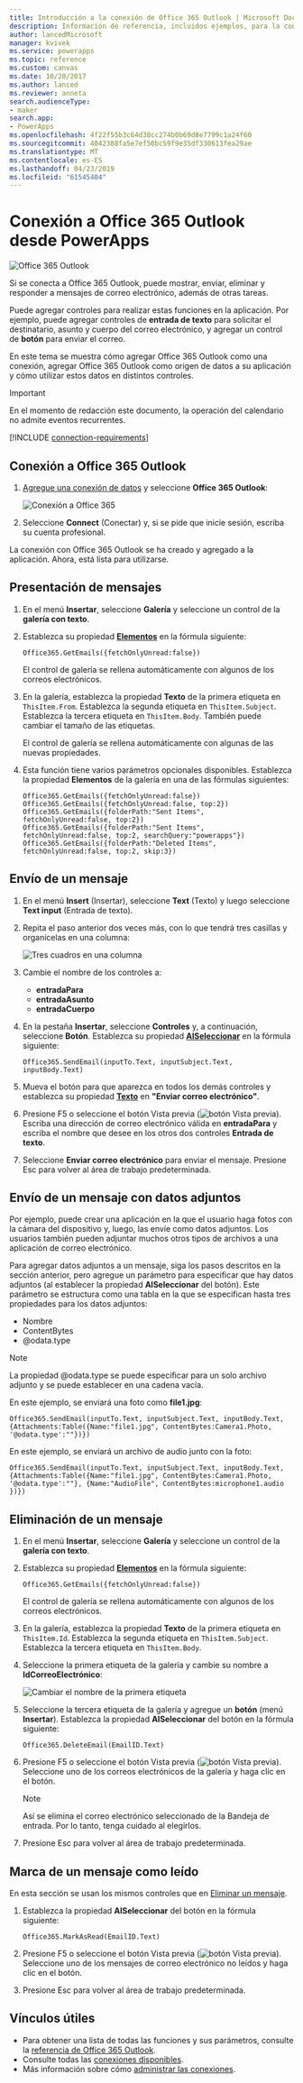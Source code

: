 ```yaml
---
title: Introducción a la conexión de Office 365 Outlook | Microsoft Docs
description: Información de referencia, incluidos ejemplos, para la conexión de Office 365 Outlook con PowerApps
author: lancedMicrosoft
manager: kvivek
ms.service: powerapps
ms.topic: reference
ms.custom: canvas
ms.date: 10/20/2017
ms.author: lanced
ms.reviewer: anneta
search.audienceType:
- maker
search.app:
- PowerApps
ms.openlocfilehash: 4f22f55b3c64d38cc274b0b69d8e7799c1a24f60
ms.sourcegitcommit: 4042388fa5e7ef50bc59f9e35df330613fea29ae
ms.translationtype: MT
ms.contentlocale: es-ES
ms.lasthandoff: 04/23/2019
ms.locfileid: "61545404"
---
```

# <a name="connect-to-office-365-outlook-from-powerapps"></a>Conexión a Office 365 Outlook desde PowerApps
![Office 365 Outlook](./media/connection-office365-outlook/office365icon.png)

Si se conecta a Office 365 Outlook, puede mostrar, enviar, eliminar y responder a mensajes de correo electrónico, además de otras tareas.

Puede agregar controles para realizar estas funciones en la aplicación. Por ejemplo, puede agregar controles de **entrada de texto** para solicitar el destinatario, asunto y cuerpo del correo electrónico, y agregar un control de **botón** para enviar el correo.

En este tema se muestra cómo agregar Office 365 Outlook como una conexión, agregar Office 365 Outlook como origen de datos a su aplicación y cómo utilizar estos datos en distintos controles.

> [!IMPORTANT]
> En el momento de redacción este documento, la operación del calendario no admite eventos recurrentes.

[!INCLUDE [connection-requirements](../../../includes/connection-requirements.md)]

## <a name="connect-to-office-365-outlook"></a>Conexión a Office 365 Outlook
1. [Agregue una conexión de datos](../add-data-connection.md) y seleccione **Office 365 Outlook**:  
   
    ![Conexión a Office 365](./media/connection-office365-outlook/add-office.png)
2. Seleccione **Connect** (Conectar) y, si se pide que inicie sesión, escriba su cuenta profesional.

La conexión con Office 365 Outlook se ha creado y agregado a la aplicación. Ahora, está lista para utilizarse.

## <a name="show-messages"></a>Presentación de mensajes
1. En el menú **Insertar**, seleccione **Galería** y seleccione un control de la **galería con texto**.
2. Establezca su propiedad **[Elementos](../controls/properties-core.md)** en la fórmula siguiente:  
   
    `Office365.GetEmails({fetchOnlyUnread:false})`
   
    El control de galería se rellena automáticamente con algunos de los correos electrónicos.
3. En la galería, establezca la propiedad **Texto** de la primera etiqueta en `ThisItem.From`. Establezca la segunda etiqueta en `ThisItem.Subject`. Establezca la tercera etiqueta en `ThisItem.Body`. También puede cambiar el tamaño de las etiquetas.
   
    El control de galería se rellena automáticamente con algunas de las nuevas propiedades.
4. Esta función tiene varios parámetros opcionales disponibles. Establezca la propiedad **Elementos** de la galería en una de las fórmulas siguientes:
   
    `Office365.GetEmails({fetchOnlyUnread:false})`  
    `Office365.GetEmails({fetchOnlyUnread:false, top:2})`  
    `Office365.GetEmails({folderPath:"Sent Items", fetchOnlyUnread:false, top:2})`  
    `Office365.GetEmails({folderPath:"Sent Items", fetchOnlyUnread:false, top:2, searchQuery:"powerapps"})`  
    `Office365.GetEmails({folderPath:"Deleted Items", fetchOnlyUnread:false, top:2, skip:3})`

## <a name="send-a-message"></a>Envío de un mensaje
1. En el menú **Insert** (Insertar), seleccione **Text** (Texto) y luego seleccione **Text input** (Entrada de texto).
2. Repita el paso anterior dos veces más, con lo que tendrá tres casillas y organícelas en una columna:  
   
    ![Tres cuadros en una columna](./media/connection-office365-outlook/threetextinput.png)
3. Cambie el nombre de los controles a:  
   
   * **entradaPara**
   * **entradaAsunto**
   * **entradaCuerpo**
4. En la pestaña **Insertar**, seleccione **Controles** y, a continuación, seleccione **Botón**. Establezca su propiedad **[AlSeleccionar](../controls/properties-core.md)** en la fórmula siguiente:  
   
    `Office365.SendEmail(inputTo.Text, inputSubject.Text, inputBody.Text)`
5. Mueva el botón para que aparezca en todos los demás controles y establezca su propiedad **[Texto](../controls/properties-core.md)** en **"Enviar correo electrónico"**.
6. Presione F5 o seleccione el botón Vista previa (![botón Vista previa](./media/connection-office365-outlook/preview.png)). Escriba una dirección de correo electrónico válida en **entradaPara** y escriba el nombre que desee en los otros dos controles **Entrada de texto**.
7. Seleccione **Enviar correo electrónico** para enviar el mensaje. Presione Esc para volver al área de trabajo predeterminada.

## <a name="send-a-message-with-an-attachment"></a>Envío de un mensaje con datos adjuntos
Por ejemplo, puede crear una aplicación en la que el usuario haga fotos con la cámara del dispositivo y, luego, las envíe como datos adjuntos. Los usuarios también pueden adjuntar muchos otros tipos de archivos a una aplicación de correo electrónico.

Para agregar datos adjuntos a un mensaje, siga los pasos descritos en la sección anterior, pero agregue un parámetro para especificar que hay datos adjuntos (al establecer la propiedad **AlSeleccionar** del botón). Este parámetro se estructura como una tabla en la que se especifican hasta tres propiedades para los datos adjuntos:

* Nombre
* ContentBytes
* @odata.type

> [!NOTE]
> La propiedad @odata.type se puede especificar para un solo archivo adjunto y se puede establecer en una cadena vacía.

En este ejemplo, se enviará una foto como **file1.jpg**:

`Office365.SendEmail(inputTo.Text, inputSubject.Text, inputBody.Text, {Attachments:Table({Name:"file1.jpg", ContentBytes:Camera1.Photo, '@odata.type':""})})`

En este ejemplo, se enviará un archivo de audio junto con la foto:

`Office365.SendEmail(inputTo.Text, inputSubject.Text, inputBody.Text, {Attachments:Table({Name:"file1.jpg", ContentBytes:Camera1.Photo, '@odata.type':""}, {Name:"AudioFile", ContentBytes:microphone1.audio })})`

## <a name="delete-a-message"></a>Eliminación de un mensaje
1. En el menú **Insertar**, seleccione **Galería** y seleccione un control de la **galería con texto**.
2. Establezca su propiedad **[Elementos](../controls/properties-core.md)** en la fórmula siguiente:  
   
    `Office365.GetEmails({fetchOnlyUnread:false})`
   
    El control de galería se rellena automáticamente con algunos de los correos electrónicos.
3. En la galería, establezca la propiedad **Texto** de la primera etiqueta en `ThisItem.Id`. Establezca la segunda etiqueta en `ThisItem.Subject`. Establezca la tercera etiqueta en `ThisItem.Body`.
4. Seleccione la primera etiqueta de la galería y cambie su nombre a **IdCorreoElectrónico**:
   
    ![Cambiar el nombre de la primera etiqueta](./media/connection-office365-outlook/renameheading.png)
5. Seleccione la tercera etiqueta de la galería y agregue un **botón** (menú **Insertar**). Establezca la propiedad **AlSeleccionar** del botón en la fórmula siguiente:  
   
    `Office365.DeleteEmail(EmailID.Text)`
6. Presione F5 o seleccione el botón Vista previa (![botón Vista previa](./media/connection-office365-outlook/preview.png)). Seleccione uno de los correos electrónicos de la galería y haga clic en el botón. 
    
    > [!NOTE]
    > Así se elimina el correo electrónico seleccionado de la Bandeja de entrada. Por lo tanto, tenga cuidado al elegirlos.
7. Presione Esc para volver al área de trabajo predeterminada.

## <a name="mark-a-message-as-read"></a>Marca de un mensaje como leído
En esta sección se usan los mismos controles que en [Eliminar un mensaje](connection-office365-outlook.md#delete-a-message).

1. Establezca la propiedad **AlSeleccionar** del botón en la fórmula siguiente:  
   
    `Office365.MarkAsRead(EmailID.Text)`
2. Presione F5 o seleccione el botón Vista previa (![botón Vista previa](./media/connection-office365-outlook/preview.png)). Seleccione uno de los mensajes de correo electrónico no leídos y haga clic en el botón.
3. Presione Esc para volver al área de trabajo predeterminada.

## <a name="helpful-links"></a>Vínculos útiles
* Para obtener una lista de todas las funciones y sus parámetros, consulte la [referencia de Office 365 Outlook](https://docs.microsoft.com/connectors/office365connector/).
* Consulte todas las [conexiones disponibles](../connections-list.md).  
* Más información sobre cómo [administrar las conexiones](../add-manage-connections.md).

